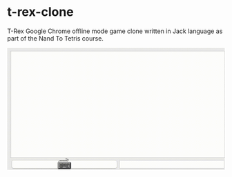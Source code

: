 # t-rex-clone
T-Rex Google Chrome offline mode game clone written in Jack language as part of the Nand To Tetris course.

![](t-rex-clone-demo-gif.gif)
